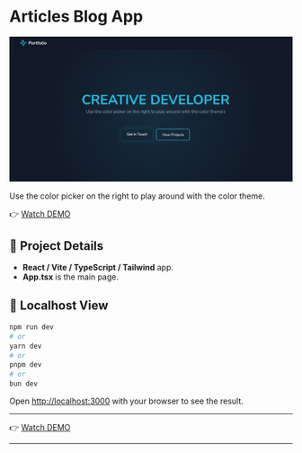 # Articles Blog App

![Preview](prev.jpg "Preview")

Use the color picker on the right to play around with the color theme.

👉 [Watch DEMO](https://color-picker-customize-theme.vercel.app/)

## 📁 Project Details

- **React / Vite / TypeScript / Tailwind** app.
- **App.tsx** is the main page.

## 🌈 Localhost View

```bash
npm run dev
# or
yarn dev
# or
pnpm dev
# or
bun dev
```

Open [http://localhost:3000](http://localhost:3000) with your browser to see the result.

---

👉 [Watch DEMO](https://color-picker-customize-theme.vercel.app/)

---
